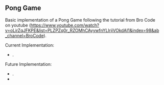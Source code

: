 Pong Game
-

Basic implementation of a Pong Game following the tutorial from Bro Code on youtube
(https://www.youtube.com/watch?v=oLirZqJFKPE&list=PLZPZq0r_RZOMhCAyywfnYLlrjiVOkdAI1&index=98&ab_channel=BroCode).

Current Implementation:
- .

Future Implementation:
- .
- 